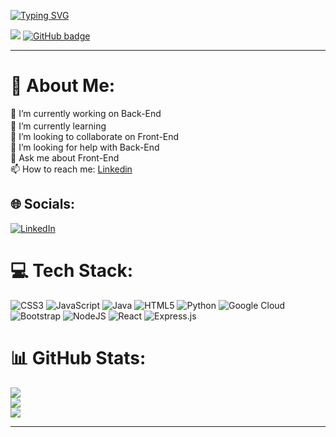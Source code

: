[![Typing SVG](https://readme-typing-svg.herokuapp.com?font=Fira+Code&weight=1000&size=30&pause=1000&color=F7F5F0&width=435&lines=Hi+%F0%9F%91%8B%2C+I'm+Sangram+Kumar)](https://git.io/typing-svg)

<p align="left">
  <img src="https://komarev.com/ghpvc/?username=arij33tt&style=for-the-badge&color=blue" />
  <a href="https://github.com/vinij-03?tab=followers">
    <img src="https://img.shields.io/github/followers/sangram02?tab=followers?label=blue&logo=github&style=for-the-badge"        alt="GitHub badge" />
  </a>
</p>


---

# 💫 About Me:
 🔭 I’m currently working on Back-End<br> 🌱 I’m currently learning  <img src="https://www.seekpng.com/png/detail/80-803529_vector-javascript-node-js-jpg-black-and-white.png" width="50" height="17"><br> 👯 I’m looking to collaborate on Front-End<br> 🤔 I’m looking for help with Back-End<br> 💬 Ask me about Front-End<br> 📫 How to reach me: [Linkedin](https://www.linkedin.com/in/sangram-kumar-swain-8ba361211/)


## 🌐 Socials:
[![LinkedIn](https://img.shields.io/badge/LinkedIn-%230077B5.svg?logo=linkedin&logoColor=white)](https://linkedin.com/in/https://www.linkedin.com/in/sangram-kumar-swain-8ba361211/) 

# 💻 Tech Stack:
![CSS3](https://img.shields.io/badge/css3-%231572B6.svg?style=for-the-badge&logo=css3&logoColor=white) ![JavaScript](https://img.shields.io/badge/javascript-%23323330.svg?style=for-the-badge&logo=javascript&logoColor=%23F7DF1E) ![Java](https://img.shields.io/badge/java-%23ED8B00.svg?style=for-the-badge&logo=java&logoColor=white) ![HTML5](https://img.shields.io/badge/html5-%23E34F26.svg?style=for-the-badge&logo=html5&logoColor=white) ![Python](https://img.shields.io/badge/python-3670A0?style=for-the-badge&logo=python&logoColor=ffdd54) ![Google Cloud](https://img.shields.io/badge/Google%20Cloud-%234285F4.svg?style=for-the-badge&logo=google-cloud&logoColor=white) ![Bootstrap](https://img.shields.io/badge/bootstrap-%23563D7C.svg?style=for-the-badge&logo=bootstrap&logoColor=white) ![NodeJS](https://img.shields.io/badge/node.js-6DA55F?style=for-the-badge&logo=node.js&logoColor=white) ![React](https://img.shields.io/badge/react-%2320232a.svg?style=for-the-badge&logo=react&logoColor=%2361DAFB) ![Express.js](https://img.shields.io/badge/express.js-%23404d59.svg?style=for-the-badge&logo=express&logoColor=%2361DAFB)
# 📊 GitHub Stats:
![](https://github-readme-stats.vercel.app/api?username=sangram02&theme=shades-of-purple&hide_border=false&include_all_commits=false&count_private=false)<br/>
![](https://github-readme-streak-stats.herokuapp.com/?user=sangram02&theme=shades-of-purple&hide_border=false)<br/>
![](https://github-readme-stats.vercel.app/api/top-langs/?username=sangram02&theme=shades-of-purple&hide_border=false&include_all_commits=false&count_private=false&layout=compact)

---
<!-- [](https://visitcount.itsvg.in/api?id=sangram02&icon=1&color=2)](https://visitcount.itsvg.in) --> 

<!-- Proudly created with GPRM ( https://gprm.itsvg.in ) -->
